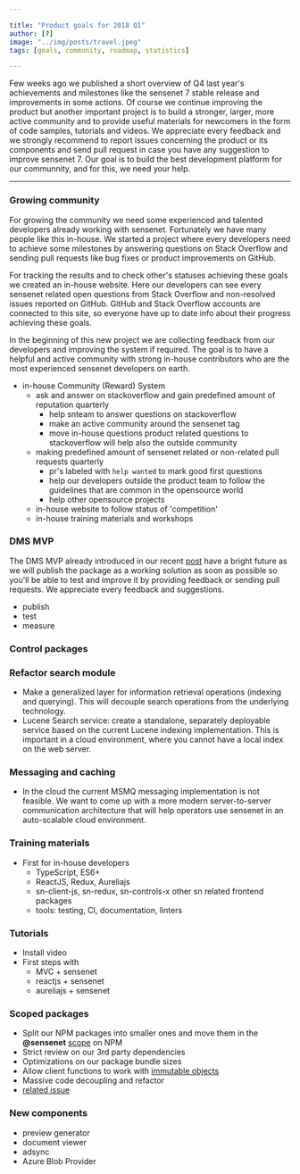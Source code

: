 ```yaml
---

title: "Product goals for 2018 Q1"
author: [?]
image: "../img/posts/travel.jpeg"
tags: [goals, community, roadmap, statistics]

---
```


Few weeks ago we published a short overview of Q4 last year's achievements and milestones like the sensenet 7 stable release and improvements in some actions. Of course we continue improving the product but another important project is to build a stronger, larger, more active community and to provide useful materials for newcomers in the form of code samples, tutorials and videos.
We appreciate every feedback and we strongly recommend to report issues concerning the product or its components and send pull request in case you have any suggestion to improve sensenet 7. 
Our goal is to build the best development platform for our communnity, and for this, we need your help.

---

### Growing community
For growing the community we need some experienced and talented developers already working with sensenet. Fortunately we have many people like this in-house. We started a project where every developers need to achieve some milestones by answering questions on Stack Overflow and sending pull requests like bug fixes or product improvements on GitHub.

For tracking the results and to check other's statuses achieving these goals we created an in-house website.
Here our developers can see every sensenet related open questions from Stack Overflow and non-resolved issues reported on GitHub.
GitHub and Stack Overflow accounts are connected to this site, so everyone have up to date info about their progress achieving these goals.

In the beginning of this new project we are collecting feedback from our developers and improving the system if required. The goal is to have a helpful and active community with strong in-house contributors who are the most experienced sensenet developers on earth.


- in-house Community (Reward) System
    - ask and answer on stackoverflow and gain predefined amount of reputation quarterly
        - help snteam to answer questions on stackoverflow
        - make an active community around the sensenet tag
        - move in-house questions product related questions to stackoverflow will help also the outside community
    - making predefined amount of sensenet related or non-related pull requests quarterly
        - pr's labeled with ```help wanted``` to mark good first questions
        - help our developers outside the product team to follow the guidelines that are common in the opensource world
        - help other opensource projects
    - in-house website to follow status of 'competition'
    - in-house training materials and workshops

### DMS MVP

The DMS MVP already introduced in our recent [post](https://community.sensenet.com/blog/2018/01/24/q4-results#dms-mvp) have a bright future as we will publish the package as a working solution as soon as possible so you'll be able to test and improve it by providing feedback or sending pull requests. We appreciate every feedback and suggestions.


- publish
- test
- measure

### Control packages

### Refactor search module
- Make a generalized layer for information retrieval operations (indexing and querying). This will decouple search operations from the underlying technology.
- Lucene Search service: create a standalone, separately deployable service based on the current Lucene indexing implementation. This is important in a cloud environment, where you cannot have a local index on the web server.

### Messaging and caching
- In the cloud the current MSMQ messaging implementation is not feasible. We want to come up with a more modern server-to-server communication architecture that will help operators use sensenet in an auto-scalable cloud environment.

### Training materials
-  First for in-house developers
    - TypeScript, ES6+
    - ReactJS, Redux, Aureliajs
    - sn-client-js, sn-redux, sn-controls-x other sn related frontend packages
    - tools: testing, CI, documentation, linters

### Tutorials
- Install video
- First steps with
    - MVC + sensenet
    - reactjs + sensenet
    - aureliajs + sensenet

### Scoped packages
 - Split our NPM packages into smaller ones and move them in the **@sensenet** [scope](https://docs.npmjs.com/misc/scope) on NPM
 - Strict review on our 3rd party dependencies
 - Optimizations on our package bundle sizes
 - Allow client functions to work with [immutable objects](https://redux.js.org/docs/faq/ImmutableData.html)
 - Massive code decoupling and refactor
 - [related issue](https://github.com/SenseNet/sn-client-js/issues/67)

### New components
- preview generator
- document viewer
- adsync
- Azure Blob Provider
